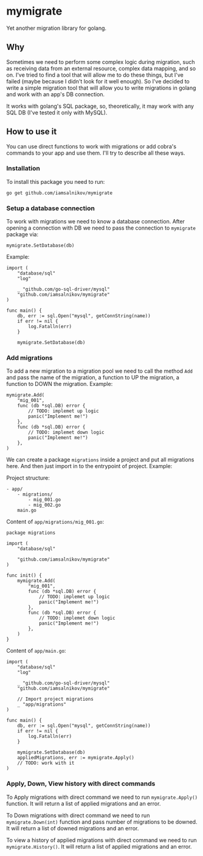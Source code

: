# mymigrate

Yet another migration library for golang.

## Why

Sometimes we need to perform some complex logic during migration, such as receiving data from an external resource, complex data mapping, and so on. 
I've tried to find a tool that will allow me to do these things, but I've failed (maybe because I didn't look for it well enough).
So I've decided to write a simple migration tool that will allow you to write migrations in golang and work with an app's DB connection.

It works with golang's SQL package, so, theoretically, it may work with any SQL DB (I've tested it only with MySQL).

## How to use it

You can use direct functions to work with migrations or add cobra's commands to your app and use them. I'll try to describe all these ways.

### Installation

To install this package you need to run:

```
go get github.com/iamsalnikov/mymigrate
```

### Setup a database connection

To work with migrations we need to know a database connection. After opening a connection with DB we need to pass the connection to `mymigrate` package via:

```
mymigrate.SetDatabase(db)
```

Example:

```
import (
    "database/sql"
    "log"

    _ "github.com/go-sql-driver/mysql"
    "github.com/iamsalnikov/mymigrate"
)

func main() {
    db, err := sql.Open("mysql", getConnString(name))
    if err != nil {
        log.Fatalln(err)
    }

    mymigrate.SetDatabase(db)
```

### Add migrations

To add a new migration to a migration pool we need to call the method `Add` and pass the name of the migration, a function to UP the migration, a function to DOWN the migration. Example:

```
mymigrate.Add(
    "mig_001",
    func (db *sql.DB) error {
        // TODO: implemet up logic
        panic("Implement me!")
    },
    func (db *sql.DB) error {
        // TODO: implemet down logic
        panic("Implement me!")
    },
)
```

We can create a package `migrations` inside a project and put all migrations here. And then just import in to the entrypoint of project. Example:

Project structure:

```
- app/
    - migrations/
        - mig_001.go
        - mig_002.go
    main.go
```

Content of `app/migrations/mig_001.go`:

```
package migrations

import (
    "database/sql"

    "github.com/iamsalnikov/mymigrate"
)

func init() {
    mymigrate.Add(
        "mig_001",
        func (db *sql.DB) error {
            // TODO: implemet up logic
            panic("Implement me!")
        },
        func (db *sql.DB) error {
            // TODO: implemet down logic
            panic("Implement me!")
        },
    )
}
```

Content of `app/main.go`: 

```
import (
    "database/sql"
    "log"

    _ "github.com/go-sql-driver/mysql"
    "github.com/iamsalnikov/mymigrate"

    // Import project migrations
    _ "app/migrations"
)

func main() {
    db, err := sql.Open("mysql", getConnString(name))
    if err != nil {
        log.Fatalln(err)
    }

    mymigrate.SetDatabase(db)
    appliedMigrations, err := mymigrate.Apply()
    // TODO: work with it
)
```

### Apply, Down, View history with direct commands

To Apply migrations with direct command we need to run `mymigrate.Apply()` function. It will return a list of applied migrations and an error.

To Down migrations with direct command we need to run `mymigrate.Down(int)` function and pass number of migrations to be downed. It will return a list of downed migrations and an error.

To view a history of applied migrations with direct command we need to run `mymigrate.History()`. It will return a list of applied migrations and an error.